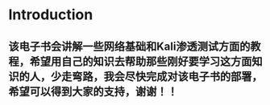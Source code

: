 # Introduction

## 该电子书会讲解一些网络基础和Kali渗透测试方面的教程，希望用自己的知识去帮助那些刚好要学习这方面知识的人，少走弯路，我会尽快完成对该电子书的部署，希望可以得到大家的支持，谢谢！！